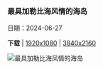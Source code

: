 ### 最具加勒比海风情的海岛

日期：2024-06-27

**下载**  |  [1920x1080](https://cn.bing.com/th?id=OHR.ChauseyIslands_ZH-CN4241103934_1920x1080.jpg)  |  [3840x2160](https://cn.bing.com/th?id=OHR.ChauseyIslands_ZH-CN4241103934_UHD.jpg)

![最具加勒比海风情的海岛](https://cn.bing.com/th?id=OHR.ChauseyIslands_ZH-CN4241103934_1920x1080.jpg "诺曼底海岸的绍塞群岛，法国 (© Tuul & Bruno Morandi/Getty Images)")

